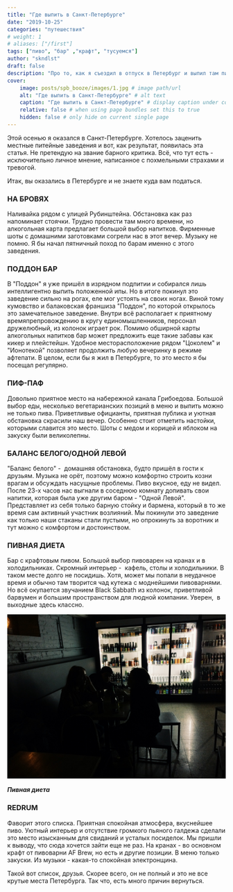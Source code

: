 ```yaml
---
title: "Где выпить в Санкт-Петербурге"
date: "2019-10-25"
categories: "путешествия"
# weight: 1
# aliases: ["/first"]
tags: ["пиво", "бар" ,"крафт", "тусуемся"]
author: "skndlst"
draft: false
description: "Про то, как я съездил в отпуск в Петербург и выпил там пива."
cover:
    image: posts/spb_booze/images/1.jpg # image path/url
    alt: "Где выпить в Санкт-Петербурге" # alt text
    caption: "Где выпить в Санкт-Петербурге" # display caption under cover
    relative: false # when using page bundles set this to true
    hidden: false # only hide on current single page
---
```


Этой осенью я оказался в Санкт-Петербурге. Хотелось заценить местные питейные заведения и вот, как результат, появилась эта статья. Не претендую на звание барного критика. Всё, что тут есть - исключительно личное мнение, написанное с похмельными страхами и тревогой.

Итак, вы оказались в Петербурге и не знаете куда вам податься.

### НА БРОВЯХ

Наливайка рядом с улицей Рубинштейна. Обстановка как раз напоминает стоячки. Трудно провести там много времени, но алкогольная карта предлагает большой выбор напитков. Фирменные шоты с домашними заготовками согрели нас в этот вечер. Музыку не помню. Я бы начал пятничный поход по барам именно с этого заведения.

### ПОДДОН БАР

В "Поддон" я уже пришёл в изрядном подпитии и собирался лишь интеллигентно выпить положенной ипы. Но в итоге покинул это заведение сильно на рогах, еле мог устоять на своих ногах. Виной тому кумовство и балаковская франшиза "Поддон", по которой открылось это замечательное заведение. Внутри всё располагает к приятному времяпрепровождению в кругу единомышленников, персонал дружелюбный, из колонок играет рок. Помимо обширной карты алкогольных напитков бар может предложить еще такие забавы как кикер и плейстейшн. Удобное месторасположение рядом "Цоколем" и "Ионотекой" позволяет продолжить любую вечеринку в режиме афтепати. В целом, если бы я жил в Петербурге, то это место я бы посещал регулярно.

### ПИФ-ПАФ

Довольно приятное место на набережной канала Грибоедова. Большой выбор еды, несколько вегетарианских позиций в меню и выпить можно не только пива. Приветливые официанты, приятная публика и уютная обстановка скрасили наш вечер. Особенно стоит отметить настойки, которыми славится это место. Шоты с медом и корицей и яблоком на закуску были великолепны.

### БАЛАНС БЕЛОГО/ОДНОЙ ЛЕВОЙ

"Баланс белого" -  домашняя обстановка, будто пришёл в гости к друзьям. Музыка не орёт, поэтому можно комфортно строить козни врагам и обсуждать насущные проблемы. Пиво вкусное, еду не видел. После 23-х часов нас выгнали в соседнюю комнату допивать свои напитки, которая была уже другим баром - "Одной Левой". Представляет из себя только барную стойку и бармена, который в то же время сам активный участник возлияний. Мы покинули это заведение как только наши стаканы стали пустыми, но опрокинуть за воротник и тут можно с комфортом и достоинством.

### ПИВНАЯ ДИЕТА

Бар с крафтовым пивом. Большой выбор пивоварен на кранах и в холодильниках. Скромный интерьер -  кафель, столы и холодильники. В таком месте долго не посидишь. Хотя, может мы попали в неудачное время и обычно там творится чад кутежа с моднейшими пивоварнями. Но всё окупается звучанием Black Sabbath из колонок, приветливой барвумен и большим пространством для людной компании. Уверен,  в выходные здесь классно.

![2.JPG](images/2-2.jpg "Пивная диета")

***Пивная диета***

### REDRUM

Фаворит этого списка. Приятная спокойная атмосфера, вкуснейшее пиво. Уютный интерьер и отсутствие громкого пьяного галдежа сделали это место изысканным для свиданий и усталых посиделок. Мы пришли к выводу, что сюда хочется зайти еще не раз. На кранах - во основном крафт от пивоварни AF Brew, но есть и другие позиции. В меню только закуски. Из музыки - какая-то спокойная электронщина.

Такой вот список, друзья. Скорее всего, он не полный и это не все крутые места Петербурга. Так что, есть много причин вернуться.

